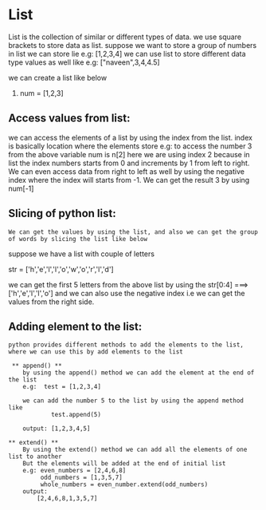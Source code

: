 # List

List is the collection of similar or different types of data. we use square brackets to store data as list.
    suppose we want to store a group of numbers in list we can store lie
    e.g:    [1,2,3,4]
    we can use list to store different data type values as well like
    e.g: ["naveen",3,4,4.5]

we can create a list like below
1) num = [1,2,3]

## Access values from list:

we can access the elements of a list by using the index from the list. index is basically location where the
    elements store
    e.g: to access the number 3 from the above variable num is n[2] here we are using index 2 because in list
    the index numbers starts from 0 and increments by 1 from left to right.
        We can even access data from right to left as well by using the negative index where the index will starts
    from -1. We can get the result 3 by using num[-1]

## Slicing of python list:

    We can get the values by using the list, and also we can get the group of words by slicing the list like below

suppose we have a list with couple of letters

str = ['h','e','l','l','o','w','o','r','l','d']

we can get the first 5 letters from the above list by using the str[0:4]  ===> ['h','e','l','l','o']
and we can also use the negative index i.e we can get the values from the right side.

## Adding element to the list:
    python provides different methods to add the elements to the list, where we can use this by add elements to the list
    
     ** append() **
        by using the append() method we can add the element at the end of the list
        e.g:  test = [1,2,3,4]
            
        we can add the number 5 to the list by using the append method like
                test.append(5)
        
        output: [1,2,3,4,5]
    
    ** extend() **
        By using the extend() method we can add all the elements of one list to another
        But the elements will be added at the end of initial list
        e.g: even_numbers = [2,4,6,8]
             odd_numbers = [1,3,5,7]
             whole_numbers = even_number.extend(odd_numbers)
        output:
            [2,4,6,8,1,3,5,7]







